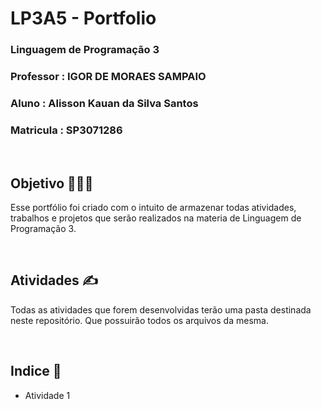 # LP3A5 - Portfolio

<h3><strong>Linguagem de Programação 3</strong></h3>
<h3>Professor : IGOR DE MORAES SAMPAIO</h3>
<h3>Aluno : Alisson Kauan da Silva Santos</h3>
<h3>Matricula : SP3071286</h3>

<br>

## Objetivo 🧑🏾‍💻

Esse portfólio foi criado com o intuito de armazenar todas atividades, trabalhos e projetos que serão realizados na materia de Linguagem de Programação 3.

<br>

## Atividades ✍️

Todas as atividades que forem desenvolvidas terão uma pasta destinada neste repositório. Que possuirão todos os arquivos da mesma.

<br>

## Indice 🚩

<ul>
  <li><a>Atividade 1</a></li>
</ul>
